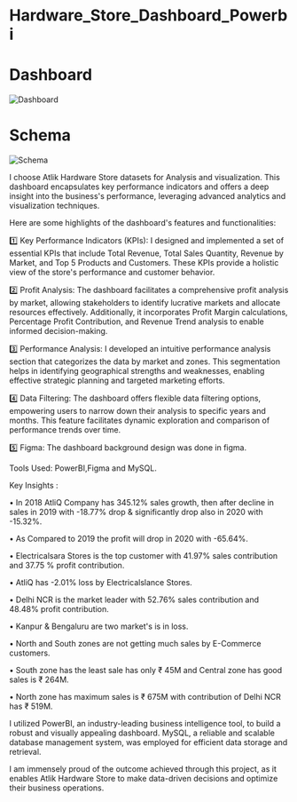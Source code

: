 # Hardware_Store_Dashboard_Powerbi

# Dashboard
![Dashboard](https://github.com/Ash-pixel10/Hardware_Store_Dashboard/assets/83878199/001bfc5d-6ff8-4641-9a70-f2d022c875eb)

# Schema
![Schema](https://github.com/Ash-pixel10/Hardware_Store_Dashboard/assets/83878199/c55d3939-0312-44f1-af49-4cf6a97dbfc4)

I choose Atlik Hardware Store datasets for Analysis and visualization. This dashboard encapsulates key performance indicators and offers a deep insight into the business's performance, leveraging advanced analytics and visualization techniques.

Here are some highlights of the dashboard's features and functionalities:

1️⃣ Key Performance Indicators (KPIs): I designed and implemented a set of essential KPIs that include Total Revenue, Total Sales Quantity, Revenue by Market, and Top 5 Products and Customers. These KPIs provide a holistic view of the store's performance and customer behavior.

2️⃣ Profit Analysis: The dashboard facilitates a comprehensive profit analysis by market, allowing stakeholders to identify lucrative markets and allocate resources effectively. Additionally, it incorporates Profit Margin calculations, Percentage Profit Contribution, and Revenue Trend analysis to enable informed decision-making.

3️⃣ Performance Analysis: I developed an intuitive performance analysis section that categorizes the data by market and zones. This segmentation helps in identifying geographical strengths and weaknesses, enabling effective strategic planning and targeted marketing efforts.

4️⃣ Data Filtering: The dashboard offers flexible data filtering options, empowering users to narrow down their analysis to specific years and months. This feature facilitates dynamic exploration and comparison of performance trends over time.

5️⃣ Figma: The dashboard background design was done in figma. 

Tools Used: PowerBI,Figma and MySQL.

Key Insights :

• In 2018 AtliQ Company has 345.12% sales growth, then after decline in sales in 2019 with -18.77% drop & significantly drop also in 2020 with -15.32%.

• As Compared to 2019 the profit will drop in 2020 with -65.64%.

• Electricalsara Stores is the top customer with 41.97% sales contribution and 37.75 % profit contribution.

• AtliQ has -2.01% loss by Electricalslance Stores.

• Delhi NCR is the market leader with 52.76% sales contribution and 48.48% profit contribution.

• Kanpur & Bengaluru are two market's is in loss.

• North and South zones are not getting much sales by E-Commerce customers.

• South zone has the least sale has only ₹ 45M and Central zone has good sales is ₹ 264M.

• North zone has maximum sales is ₹ 675M with contribution of Delhi NCR has ₹ 519M.

I utilized PowerBI, an industry-leading business intelligence tool, to build a robust and visually appealing dashboard. MySQL, a reliable and scalable database management system, was employed for efficient data storage and retrieval.

I am immensely proud of the outcome achieved through this project, as it enables Atlik Hardware Store to make data-driven decisions and optimize their business operations. 
